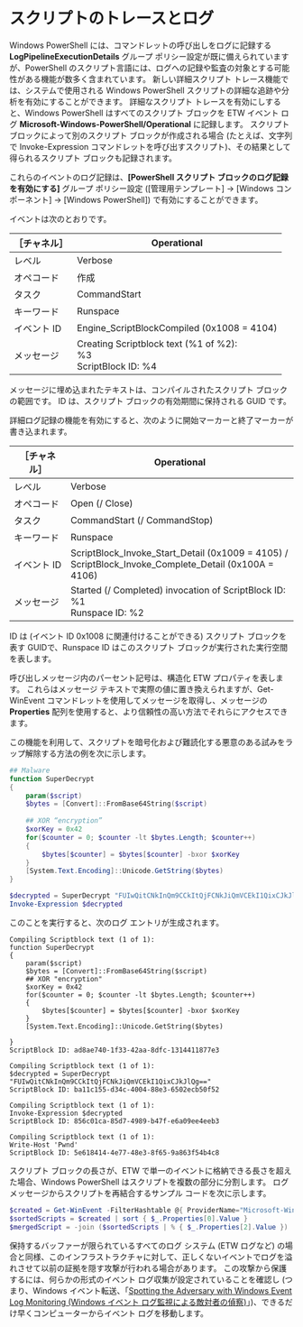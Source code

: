 # スクリプトのトレースとログ

Windows PowerShell には、コマンドレットの呼び出しをログに記録する **LogPipelineExecutionDetails** グループ ポリシー設定が既に備えられていますが、PowerShell のスクリプト言語には、ログへの記録や監査の対象とする可能性がある機能が数多く含まれています。 新しい詳細スクリプト トレース機能では、システムで使用される Windows PowerShell スクリプトの詳細な追跡や分析を有効にすることができます。 詳細なスクリプト トレースを有効にしすると、Windows PowerShell はすべてのスクリプト ブロックを ETW イベント ログ **Microsoft-Windows-PowerShell/Operational** に記録します。 スクリプト ブロックによって別のスクリプト ブロックが作成される場合 (たとえば、文字列で Invoke-Expression コマンドレットを呼び出すスクリプト)、その結果として得られるスクリプト ブロックも記録されます。

これらのイベントのログ記録は、**[PowerShell スクリプト ブロックのログ記録を有効にする]** グループ ポリシー設定 ([管理用テンプレート] -> [Windows コンポーネント] -> [Windows PowerShell]) で有効にすることができます。

イベントは次のとおりです。

| ［チャネル］ | Operational                                 |
|---------|---------------------------------------------|
| レベル   | Verbose                                     |
| オペコード  | 作成                                      |
| タスク    | CommandStart                                |
| キーワード | Runspace                                    |
| イベント ID | Engine_ScriptBlockCompiled (0x1008 = 4104)  |
| メッセージ | Creating Scriptblock text (%1 of %2): </br> %3 </br> ScriptBlock ID: %4 |


メッセージに埋め込まれたテキストは、コンパイルされたスクリプト ブロックの範囲です。 ID は、スクリプト ブロックの有効期間に保持される GUID です。

詳細ログ記録の機能を有効にすると、次のように開始マーカーと終了マーカーが書き込まれます。

| ［チャネル］ | Operational                                            |
|---------|--------------------------------------------------------|
| レベル   | Verbose                                                |
| オペコード  | Open (/ Close)                                         |
| タスク    | CommandStart (/ CommandStop)                           |
| キーワード | Runspace                                               |
| イベント ID | ScriptBlock\_Invoke\_Start\_Detail (0x1009 = 4105) / </br> ScriptBlock\_Invoke\_Complete\_Detail (0x100A = 4106) |
| メッセージ | Started (/ Completed) invocation of ScriptBlock ID: %1 </br> Runspace ID: %2 |

ID は (イベント ID 0x1008 に関連付けることができる) スクリプト ブロックを表す GUIDで、Runspace ID はこのスクリプト ブロックが実行された実行空間を表します。

呼び出しメッセージ内のパーセント記号は、構造化 ETW プロパティを表します。 これらはメッセージ テキストで実際の値に置き換えられますが、Get-WinEvent コマンドレットを使用してメッセージを取得し、メッセージの **Properties** 配列を使用すると、より信頼性の高い方法でそれらにアクセスできます。

この機能を利用して、スクリプトを暗号化および難読化する悪意のある試みをラップ解除する方法の例を次に示します。

```powershell
## Malware
function SuperDecrypt
{
    param($script)
    $bytes = [Convert]::FromBase64String($script)
             
    ## XOR “encryption”
    $xorKey = 0x42
    for($counter = 0; $counter -lt $bytes.Length; $counter++)
    {
        $bytes[$counter] = $bytes[$counter] -bxor $xorKey
    }
    [System.Text.Encoding]::Unicode.GetString($bytes)
}

$decrypted = SuperDecrypt "FUIwQitCNkInQm9CCkItQjFCNkJiQmVCEkI1QixCJkJlQg=="
Invoke-Expression $decrypted
```

このことを実行すると、次のログ エントリが生成されます。

```
Compiling Scriptblock text (1 of 1):
function SuperDecrypt
{
    param($script)
    $bytes = [Convert]::FromBase64String($script)
    ## XOR "encryption"
    $xorKey = 0x42
    for($counter = 0; $counter -lt $bytes.Length; $counter++)
    {
        $bytes[$counter] = $bytes[$counter] -bxor $xorKey
    }
    [System.Text.Encoding]::Unicode.GetString($bytes)

}
ScriptBlock ID: ad8ae740-1f33-42aa-8dfc-1314411877e3

Compiling Scriptblock text (1 of 1):
$decrypted = SuperDecrypt "FUIwQitCNkInQm9CCkItQjFCNkJiQmVCEkI1QixCJkJlQg=="
ScriptBlock ID: ba11c155-d34c-4004-88e3-6502ecb50f52

Compiling Scriptblock text (1 of 1):
Invoke-Expression $decrypted
ScriptBlock ID: 856c01ca-85d7-4989-b47f-e6a09ee4eeb3

Compiling Scriptblock text (1 of 1):
Write-Host 'Pwnd'
ScriptBlock ID: 5e618414-4e77-48e3-8f65-9a863f54b4c8
```

スクリプト ブロックの長さが、ETW で単一のイベントに格納できる長さを超えた場合、Windows PowerShell はスクリプトを複数の部分に分割します。 ログ メッセージからスクリプトを再結合するサンプル コードを次に示します。

```powershell
$created = Get-WinEvent -FilterHashtable @{ ProviderName="Microsoft-Windows-PowerShell"; Id = 4104 } | Where-Object { $_.<...> }
$sortedScripts = $created | sort { $_.Properties[0].Value }
$mergedScript = -join ($sortedScripts | % { $_.Properties[2].Value })
```

保持するバッファーが限られているすべてのログ システム (ETW ログなど) の場合と同様、このインフラストラクチャに対して、正しくないイベントでログを溢れさせて以前の証拠を隠す攻撃が行われる場合があります。 この攻撃から保護するには、何らかの形式のイベント ログ収集が設定されていることを確認し (つまり、Windows イベント転送、「[Spotting the Adversary with Windows Event Log Monitoring (Windows イベント ログ監視による敵対者の偵察)](http://www.nsa.gov/ia/_files/app/Spotting_the_Adversary_with_Windows_Event_Log_Monitoring.pdf)」)、できるだけ早くコンピューターからイベント ログを移動します。
<!--HONumber=Mar16_HO2-->

